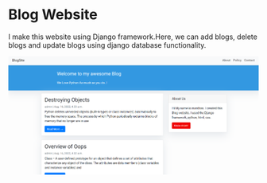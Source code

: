 # Blog Website

I make this website using Django framework.Here, we can add blogs, delete blogs and update blogs using django database functionality.

![Front page](images/1.png)

